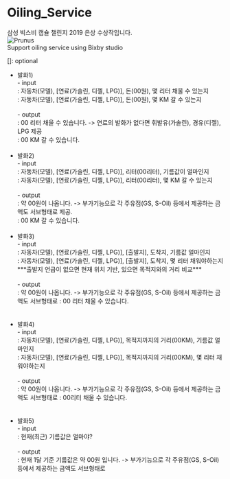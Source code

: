# Oiling_Service
삼성 빅스비 캡슐 챌린지 2019 은상 수상작입니다.</br>
<img src="https://d2vmsfj099sbr1.cloudfront.net/newsroom_challenge_silver_team%20image_re.jpg" alt="Prunus" title="A Wild Cherry (Prunus avium) in flower"></br>
Support oiling service using Bixby studio

[]: optional

<ul>
       <li>발화1) </br>
              - input<br>
              : 자동차(모델), [연료(가솔린, 디젤, LPG)], 돈(00원), 몇 리터 채울 수 있는지 </br>
              : 자동차(모델), [연료(가솔린, 디젤, LPG)], 돈(00원), 몇 KM 갈 수 있는지</br></br>
              - output<br>
              : 00 리터 채울 수 있습니다. -> 연료의 발화가 없다면 휘발유(가솔린), 경유(디젤), LPG 제공 <br>
              : 00 KM 갈 수 있습니다.<br>
       </li>
       </br>
       <li>발화2) </br>
              - input<br>
              : 자동차(모델), [연료(가솔린, 디젤, LPG)], 리터(00리터), 기름값이 얼마인지 </br>
              : 자동차(모델), [연료(가솔린, 디젤, LPG)], 리터(00리터), 몇 KM 갈 수 있는지</br></br>
              - output<br>
              : 약 00원이 나옵니다. -> 부가기능으로 각 주유점(GS, S-Oil) 등에서 제공하는 금액도 서브형태로 제공. <br>
              : 00 KM 갈 수 있습니다.
       </li>
       <br>
       <li>발화3)</br>
              - input<br>
              : 자동차(모델), [연료(가솔린, 디젤, LPG)], [출발지], 도착지, 기름값 얼마인지</br>
              : 자동차(모델), [연료(가솔린, 디젤, LPG)], [출발지], 도착지, 몇 리터 채워야하는지</br>
              ***출발지 언급이 없으면 현재 위치 기반, 있으면 목적지와의 거리 비교***       
              </br></br>
              - output<br>
              : 약 00원이 나옵니다. -> 부가기능으로 각 주유점(GS, S-Oil) 등에서 제공하는 금액도 서브형태로
              : 00 리터 채울 수 있습니다.
       </li>
       </br></br>
       <li>발화4) </br>
              - input<br>
              : 자동차(모델), [연료(가솔린, 디젤, LPG)], 목적지까지의 거리(00KM), 기름값 얼마인지</br>
              : 자동차(모델), [연료(가솔린, 디젤, LPG)], 목적지까지의 거리(00KM), 몇 리터 채워야하는지</br></br>
              - output<br>
              : 약 00원이 나옵니다. -> 부가기능으로 각 주유점(GS, S-Oil) 등에서 제공하는 금액도 서브형태로
              : 00리터 채울 수 있습니다.
       </li>
       </br></br>
       <li>발화5) </br>
               - input<br>
               : 현재(최근) 기름값은 얼마야?</br></br>
               - output<br>
               : 현재 1달 기준 기름값은 약 00원 입니다. -> 부가기능으로 각 주유점(GS, S-Oil) 등에서 제공하는 금액도 서브형태로
       </li>
</ul>
